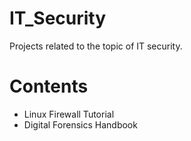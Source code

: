 # IT_Security

Projects related to the topic of IT security.

# Contents

- Linux Firewall Tutorial
- Digital Forensics Handbook

